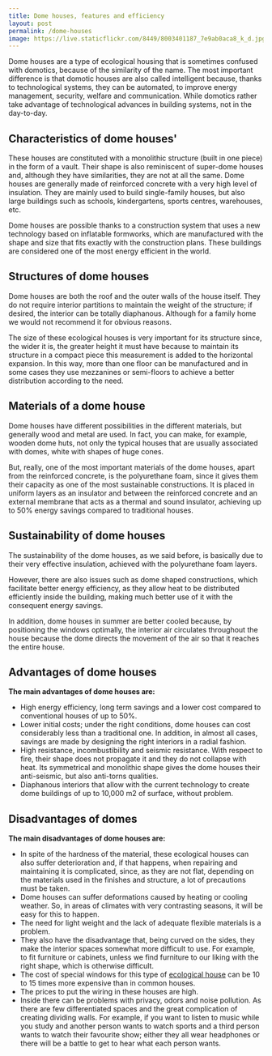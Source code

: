 ```yaml
---
title: Dome houses, features and efficiency
layout: post
permalink: /dome-houses
image: https://live.staticflickr.com/8449/8003401187_7e9ab0aca8_k_d.jpg
---
```


Dome houses are a type of ecological housing that is sometimes confused with domotics, because of the similarity of the name. The most important difference is that domotic houses are also called intelligent because, thanks to technological systems, they can be automated, to improve energy management, security, welfare and communication. While domotics rather take advantage of technological advances in building systems, not in the day-to-day.

## Characteristics of dome houses'

These houses are constituted with a monolithic structure (built in one piece) in the form of a vault. Their shape is also reminiscent of super-dome houses and, although they have similarities, they are not at all the same. Dome houses are generally made of reinforced concrete with a very high level of insulation.  They are mainly used to build single-family houses, but also large buildings such as schools, kindergartens, sports centres, warehouses, etc.

Dome houses are possible thanks to a construction system that uses a new technology based on inflatable formworks, which are manufactured with the shape and size that fits exactly with the construction plans. These buildings are considered one of the most energy efficient in the world.

## Structures of dome houses

Dome houses are both the roof and the outer walls of the house itself. They do not require interior partitions to maintain the weight of the structure; if desired, the interior can be totally diaphanous. Although for a family home we would not recommend it for obvious reasons.

The size of these ecological houses is very important for its structure since, the wider it is, the greater height it must have because to maintain its structure in a compact piece this measurement is added to the horizontal expansion. In this way, more than one floor can be manufactured and in some cases they use mezzanines or semi-floors to achieve a better distribution according to the need.

## Materials of a dome house

Dome houses have different possibilities in the different materials, but generally wood and metal are used. In fact, you can make, for example, wooden dome huts, not only the typical houses that are usually associated with domes, white with shapes of huge cones.

But, really, one of the most important materials of the dome houses, apart from the reinforced concrete, is the polyurethane foam, since it gives them their capacity as one of the most sustainable constructions. It is placed in uniform layers as an insulator and between the reinforced concrete and an external membrane that acts as a thermal and sound insulator, achieving up to 50% energy savings compared to traditional houses.

## Sustainability of dome houses


The sustainability of the dome houses, as we said before, is basically due to their very effective insulation, achieved with the polyurethane foam layers.

However, there are also issues such as dome shaped constructions, which facilitate better energy efficiency, as they allow heat to be distributed efficiently inside the building, making much better use of it with the consequent energy savings.

In addition, dome houses in summer are better cooled because, by positioning the windows optimally, the interior air circulates throughout the house because the dome directs the movement of the air so that it reaches the entire house.

## Advantages of dome houses

**The main advantages of dome houses are:**

- High energy efficiency, long term savings and a lower cost compared to conventional houses of up to 50%.
- Lower initial costs; under the right conditions, dome houses can cost considerably less than a traditional one. In addition, in almost all cases, savings are made by designing the right interiors in a radial fashion.
- High resistance, incombustibility and seismic resistance. With respect to fire, their shape does not propagate it and they do not collapse with heat. Its symmetrical and monolithic shape gives the dome houses their anti-seismic, but also anti-torns qualities.
- Diaphanous interiors that allow with the current technology to create dome buildings of up to 10,000 m2 of surface, without problem.

## Disadvantages of domes

**The main disadvantages of dome houses are:**

- In spite of the hardness of the material, these ecological houses can also suffer deterioration and, if that happens, when repairing and maintaining it is complicated, since, as they are not flat, depending on the materials used in the finishes and structure, a lot of precautions must be taken.
- Dome houses can suffer deformations caused by heating or cooling weather. So, in areas of climates with very contrasting seasons, it will be easy for this to happen.
- The need for light weight and the lack of adequate flexible materials is a problem.
- They also have the disadvantage that, being curved on the sides, they make the interior spaces somewhat more difficult to use. For example, to fit furniture or cabinets, unless we find furniture to our liking with the right shape, which is otherwise difficult.
- The cost of special windows for this type of [ecological house](http://www.jeobox.com/5-ecological-houses-with-little-money) can be 10 to 15 times more expensive than in common houses.
- The prices to put the wiring in these houses are high.
- Inside there can be problems with privacy, odors and noise pollution. As there are few differentiated spaces and the great complication of creating dividing walls. For example, if you want to listen to music while you study and another person wants to watch sports and a third person wants to watch their favourite show; either they all wear headphones or there will be a battle to get to hear what each person wants.
